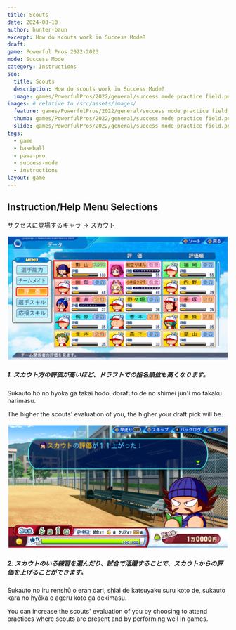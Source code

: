 ```yaml
---
title: Scouts
date: 2024-08-10
author: hunter-baun
excerpt: How do scouts work in Success Mode?
draft: 
game: Powerful Pros 2022-2023
mode: Success Mode
category: Instructions
seo:
  title: Scouts
  description: How do scouts work in Success Mode?
  image: games/PowerfulPros/2022/general/success mode practice field.png
images: # relative to /src/assets/images/
  feature: games/PowerfulPros/2022/general/success mode practice field.png
  thumb: games/PowerfulPros/2022/general/success mode practice field.png
  slide: games/PowerfulPros/2022/general/success mode practice field.png
tags:
  - game
  - baseball
  - pawa-pro
  - success-mode
  - instructions
layout: game
---
```

## Instruction/Help Menu Selections
サクセスに登場するキャラ -> スカウト

![Status screen showing scouts and their evaluation scores](1.png)

##### 1. スカウト方の評価が高いほど、ドラフトでの指名順位も高くなります。

Sukauto hō no hyōka ga takai hodo, dorafuto de no shimei jun'i mo takaku narimasu. 

The higher the scouts' evaluation of you, the higher your draft pick will be.

![Dialog showing scout evaluation increase](2.png)

##### 2. スカウトのいる練習を選んだり、試合で活躍することで、スカウトからの評価を上げることができます。

Sukauto no iru renshū o eran dari, shiai de katsuyaku suru koto de, sukauto kara no hyōka o ageru koto ga dekimasu.

You can increase the scouts' evaluation of you by choosing to attend practices where scouts are present and by performing well in games.